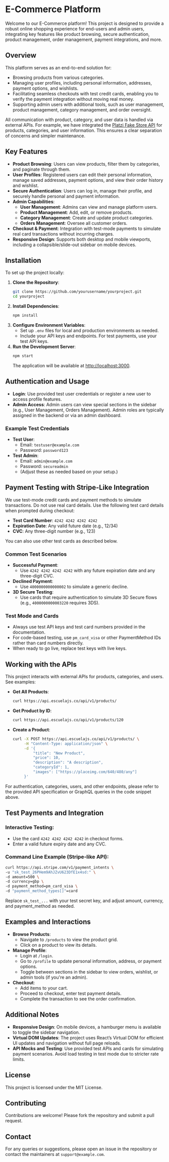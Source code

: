 # E-Commerce Platform

Welcome to our E-Commerce platform! This project is designed to provide a robust online shopping experience for end-users and admin users, integrating key features like product browsing, secure authentication, product management, order management, payment integrations, and more.

## Overview

This platform serves as an end-to-end solution for:
- Browsing products from various categories.
- Managing user profiles, including personal information, addresses, payment options, and wishlists.
- Facilitating seamless checkouts with test credit cards, enabling you to verify the payment integration without moving real money.
- Supporting admin users with additional tools, such as user management, product management, category management, and order oversight.

All communication with product, category, and user data is handled via external APIs. For example, we have integrated the [Platzi Fake Store API](https://api.escuelajs.co/api/v1/) for products, categories, and user information. This ensures a clear separation of concerns and simpler maintenance.

## Key Features

- **Product Browsing**: Users can view products, filter them by categories, and paginate through them.
- **User Profiles**: Registered users can edit their personal information, manage saved addresses, payment options, and view their order history and wishlist.
- **Secure Authentication**: Users can log in, manage their profile, and securely handle personal and payment information.
- **Admin Capabilities**:
    - **User Management**: Admins can view and manage platform users.
    - **Product Management**: Add, edit, or remove products.
    - **Category Management**: Create and update product categories.
    - **Orders Management**: Oversee all customer orders.
- **Checkout & Payment**: Integration with test-mode payments to simulate real card transactions without incurring charges.
- **Responsive Design**: Supports both desktop and mobile viewports, including a collapsible/slide-out sidebar on mobile devices.

## Installation

To set up the project locally:

1. **Clone the Repository**:
     ```bash
     git clone https://github.com/yourusername/yourproject.git
     cd yourproject
     ```
2. **Install Dependencies**:
     ```bash
     npm install
     ```
3. **Configure Environment Variables**:
     - Set up `.env` files for local and production environments as needed.
     - Include your API keys and endpoints. For test payments, use your test API keys.
4. **Run the Development Server**:
     ```bash
     npm start
     ```
     The application will be available at [http://localhost:3000](http://localhost:3000).

## Authentication and Usage

- **Login**: Use provided test user credentials or register a new user to access profile features.
- **Admin Access**: Admin users can view special sections in the sidebar (e.g., User Management, Orders Management). Admin roles are typically assigned in the backend or via an admin dashboard.

### Example Test Credentials

- **Test User**:
    - Email: `testuser@example.com`
    - Password: `password123`
- **Test Admin**:
    - Email: `admin@example.com`
    - Password: `secureadmin`
    - (Adjust these as needed based on your setup.)

## Payment Testing with Stripe-Like Integration

We use test-mode credit cards and payment methods to simulate transactions. Do not use real card details. Use the following test card details when prompted during checkout:

- **Test Card Number**: `4242 4242 4242 4242`
- **Expiration Date**: Any valid future date (e.g., 12/34)
- **CVC**: Any three-digit number (e.g., 123)

You can also use other test cards as described below.

### Common Test Scenarios

- **Successful Payment**:
    - Use `4242 4242 4242 4242` with any future expiration date and any three-digit CVC.
- **Declined Payment**:
    - Use `4000000000000002` to simulate a generic decline.
- **3D Secure Testing**:
    - Use cards that require authentication to simulate 3D Secure flows (e.g., `4000000000003220` requires 3DS).

### Test Mode and Cards

- Always use test API keys and test card numbers provided in the documentation.
- For code-based testing, use `pm_card_visa` or other PaymentMethod IDs rather than card numbers directly.
- When ready to go live, replace test keys with live keys.

## Working with the APIs

This project interacts with external APIs for products, categories, and users. See examples:

- **Get All Products**:
    ```bash
    curl https://api.escuelajs.co/api/v1/products/
    ```
- **Get Product by ID**:
    ```bash
    curl https://api.escuelajs.co/api/v1/products/120
    ```
- **Create a Product**:
    ```bash
    curl -X POST https://api.escuelajs.co/api/v1/products/ \
         -H "Content-Type: application/json" \
         -d '{
             "title": "New Product",
             "price": 10,
             "description": "A description",
             "categoryId": 1,
             "images": ["https://placeimg.com/640/480/any"]
         }'
    ```

For authentication, categories, users, and other endpoints, please refer to the provided API specification or GraphQL queries in the code snippet above.

## Test Payments and Integration

### Interactive Testing:

- Use the card `4242 4242 4242 4242` in checkout forms.
- Enter a valid future expiry date and any CVC.

### Command Line Example (Stripe-like API):

```bash
curl https://api.stripe.com/v1/payment_intents \
-u "sk_test_26PHem9AhJZvU623DfE1x4sd:" \
-d amount=500 \
-d currency=gbp \
-d payment_method=pm_card_visa \
-d "payment_method_types[]"=card
```
Replace `sk_test_...` with your test secret key, and adjust amount, currency, and payment_method as needed.

## Examples and Interactions

- **Browse Products**:
    - Navigate to `/products` to view the product grid.
    - Click on a product to view its details.
- **Manage Profile**:
    - Login at `/login`.
    - Go to `/profile` to update personal information, address, or payment options.
    - Toggle between sections in the sidebar to view orders, wishlist, or admin tools (if you're an admin).
- **Checkout**:
    - Add items to your cart.
    - Proceed to checkout, enter test payment details.
    - Complete the transaction to see the order confirmation.

## Additional Notes

- **Responsive Design**: On mobile devices, a hamburger menu is available to toggle the sidebar navigation.
- **Virtual DOM Updates**: The project uses React’s Virtual DOM for efficient UI updates and navigation without full page reloads.
- **API Mocks and Testing**: Use provided test APIs and cards for simulating payment scenarios. Avoid load testing in test mode due to stricter rate limits.

## License

This project is licensed under the MIT License.

## Contributing

Contributions are welcome! Please fork the repository and submit a pull request.

## Contact

For any queries or suggestions, please open an issue in the repository or contact the maintainers at `support@example.com`.
